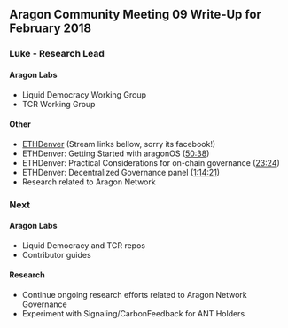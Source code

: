 ## Aragon Community Meeting 09 Write-Up for February 2018

### Luke - Research Lead

#### Aragon Labs
- Liquid Democracy Working Group
- TCR Working Group

#### Other
- [ETHDenver](https://ethdenver.com) (Stream links bellow, sorry its facebook!)
- ETHDenver: Getting Started with aragonOS ([50:38](https://www.facebook.com/ETHDenver/videos/vb.138918023425932/164549494196118/?type=2&theater "50:38"))
- ETHDenver: Practical Considerations for on-chain governance ([23:24](https://www.facebook.com/ETHDenver/videos/vb.138918023425932/164883404162727/?type=2&theater "23:24"))
- ETHDenver: Decentralized Governance panel ([1:14:21](https://www.facebook.com/ETHDenver/videos/vb.138918023425932/165243970793337/?type=2&theater "1:14:21"))
- Research related to Aragon Network

### Next

#### Aragon Labs
- Liquid Democracy and TCR repos 
- Contributor guides

#### Research
- Continue ongoing research efforts related to Aragon Network Governance
- Experiment with Signaling/CarbonFeedback for ANT Holders

